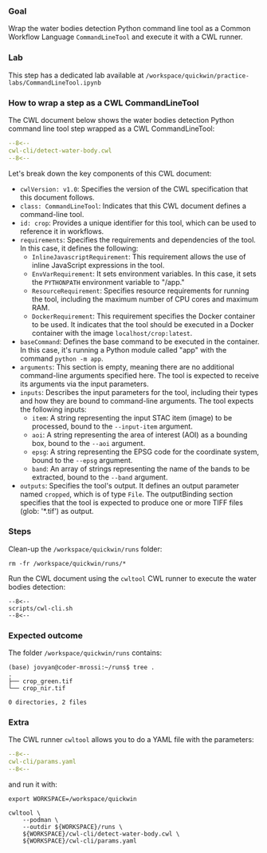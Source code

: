 
### Goal 

Wrap the water bodies detection Python command line tool as a Common Workflow Language `CommandLineTool` and execute it with a CWL runner.

### Lab

This step has a dedicated lab available at `/workspace/quickwin/practice-labs/CommandLineTool.ipynb`

### How to wrap a step as a CWL CommandLineTool 

The CWL document below shows the water bodies detection Python command line tool step wrapped as a CWL CommandLineTool:

```yaml linenums="1" hl_lines="9-12 49-53" title="cwl-cli/crop.cwl"
--8<--
cwl-cli/detect-water-body.cwl
--8<--
```

Let's break down the key components of this CWL document:

* `cwlVersion: v1.0`: Specifies the version of the CWL specification that this document follows.
* `class: CommandLineTool`: Indicates that this CWL document defines a command-line tool.
* `id: crop`: Provides a unique identifier for this tool, which can be used to reference it in workflows.
* `requirements`: Specifies the requirements and dependencies of the tool. In this case, it defines the following:
    * `InlineJavascriptRequirement`: This requirement allows the use of inline JavaScript expressions in the tool.
    * `EnvVarRequirement`: It sets environment variables. In this case, it sets the `PYTHONPATH` environment variable to "/app."
    * `ResourceRequirement`: Specifies resource requirements for running the tool, including the maximum number of CPU cores and maximum RAM.
    * `DockerRequirement`: This requirement specifies the Docker container to be used. It indicates that the tool should be executed in a Docker container with the image `localhost/crop:latest`.
* `baseCommand`: Defines the base command to be executed in the container. In this case, it's running a Python module called "app" with the command `python -m app`.
* `arguments`: This section is empty, meaning there are no additional command-line arguments specified here. The tool is expected to receive its arguments via the input parameters.
* `inputs`: Describes the input parameters for the tool, including their types and how they are bound to command-line arguments. The tool expects the following inputs:
    * `item`: A string representing the input STAC item (image) to be processed, bound to the `--input-item` argument.
    * `aoi`: A string representing the area of interest (AOI) as a bounding box, bound to the `--aoi` argument.
    * `epsg`: A string representing the EPSG code for the coordinate system, bound to the `--epsg` argument.
    * `band`: An array of strings representing the name of the bands to be extracted, bound to the `--band` argument.
* `outputs`: Specifies the tool's output. It defines an output parameter named `cropped`, which is of type `File`. The outputBinding section specifies that the tool is expected to produce one or more TIFF files (glob: '*.tif') as output.

### Steps

Clean-up the `/workspace/quickwin/runs` folder: 

```
rm -fr /workspace/quickwin/runs/*
```

Run the CWL document using the `cwltool` CWL runner to execute the water bodies detection:


```console hl_lines="9-12 49-53" title="terminal"
--8<--
scripts/cwl-cli.sh
--8<--
```

### Expected outcome

The folder `/workspace/quickwin/runs` contains: 

```
(base) jovyan@coder-mrossi:~/runs$ tree .
.
├── crop_green.tif
└── crop_nir.tif

0 directories, 2 files
```

### Extra 

The CWL runner `cwltool` allows you to do a YAML file with the parameters:

```yaml title="params.yaml"
--8<--
cwl-cli/params.yaml
--8<--
```

and run it with:

```console hl_lines="5" title="terminal"
export WORKSPACE=/workspace/quickwin

cwltool \
    --podman \
    --outdir ${WORKSPACE}/runs \
    ${WORKSPACE}/cwl-cli/detect-water-body.cwl \
    ${WORKSPACE}/cwl-cli/params.yaml 
```